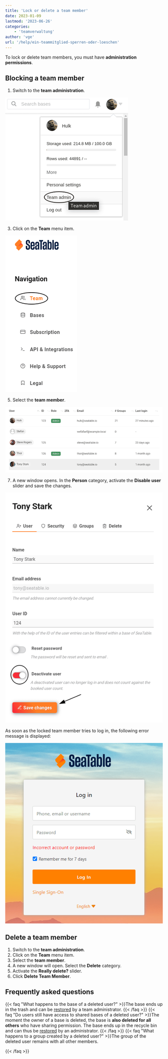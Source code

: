 ```yaml
---
title: 'Lock or delete a team member'
date: 2023-01-09
lastmod: '2023-06-26'
categories:
    - 'teamverwaltung'
author: 'vge'
url: '/help/ein-teammitglied-sperren-oder-loeschen'
---
```


To lock or delete team members, you must have **administration permissions**.

## Blocking a team member

1. Switch to the **team administration**.

![Switch to the team management](images/open-team-admin.png)

3. Click on the **Team** menu item.

![Click on the menu item Team](images/open-team-section.png)

5. Select the **team member**.

![Selection of the team member](images/select-user-to-deactivate.png)

7. A new window opens. In the **Person** category, activate the **Disable user** slider and save the changes.

![Deactivate the user and save the changes](images/deactivate-user-and-save.png)

As soon as the locked team member tries to log in, the following error message is displayed:

![Lock member's account error message in LogIn](images/Fehlermeldung-Account-sperren.png)

## Delete a team member

1. Switch to the **team administration**.
2. Click on the **Team** menu item.
3. Select the **team member**.
4. A new window will open. Select the **Delete** category.
5. Activate the **Really delete?** slider.
6. Click **Delete Team Member**.

## Frequently asked questions

{{< faq "What happens to the base of a deleted user?" >}}The base ends up in the trash and can be [restored](https://seatable.io/en/docs/historie-und-versionen/eine-geloeschte-base-wiederherstellen/) by a team administrator.
{{< /faq >}}
{{< faq "Do users still have access to shared bases of a deleted user?" >}}The moment the owner of a base is deleted, the base is **also deleted for all others** who have sharing permission. The base ends up in the recycle bin and can thus be [restored](https://seatable.io/en/docs/historie-und-versionen/eine-geloeschte-base-wiederherstellen/) by an administrator.
{{< /faq >}}
{{< faq "What happens to a group created by a deleted user?" >}}The group of the deleted user remains with all other members.

{{< /faq >}}
